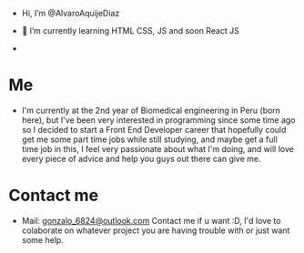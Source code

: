 - Hi, I’m @AlvaroAquijeDiaz

- 🌱 I’m currently learning HTML CSS, JS and soon React JS
- 
# Me
- I'm currently at the 2nd year of Biomedical engineering in Peru (born here), but I've been very interested in programming since some time ago so I decided to start a Front
End Developer career that hopefully could get me some part time jobs while still studying, and maybe get a full time job in this, I feel very passionate about what I'm doing,
and will love every piece of advice and help you guys out there can give me.

# Contact me
- Mail: gonzalo_6824@outlook.com
Contact me if u want :D, I'd love to colaborate on whatever project you are having trouble with or just want some help.

<!---
Lol
--->
